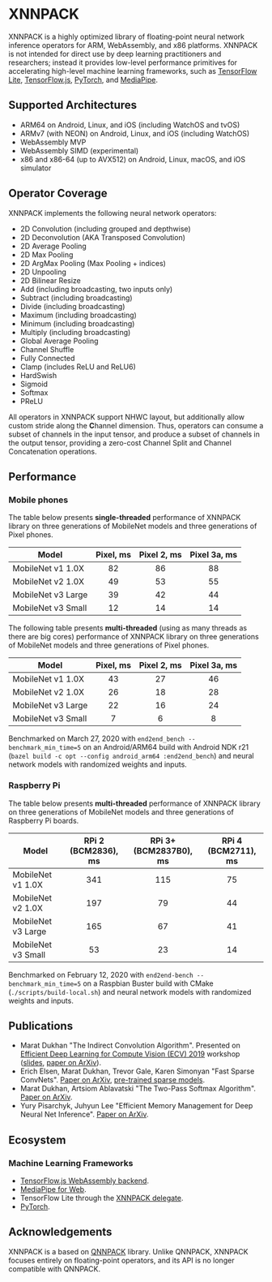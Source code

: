 # XNNPACK

XNNPACK is a highly optimized library of floating-point neural network inference operators for ARM, WebAssembly, and x86 platforms. XNNPACK is not intended for direct use by deep learning practitioners and researchers; instead it provides low-level performance primitives for accelerating high-level machine learning frameworks, such as [TensorFlow Lite](https://www.tensorflow.org/lite), [TensorFlow.js](https://www.tensorflow.org/js), [PyTorch](https://pytorch.org/), and [MediaPipe](https://mediapipe.dev).

## Supported Architectures

- ARM64 on Android, Linux, and iOS (including WatchOS and tvOS)
- ARMv7 (with NEON) on Android, Linux, and iOS (including WatchOS)
- WebAssembly MVP
- WebAssembly SIMD (experimental)
- x86 and x86-64 (up to AVX512) on Android, Linux, macOS, and iOS simulator

## Operator Coverage

XNNPACK implements the following neural network operators:

- 2D Convolution (including grouped and depthwise)
- 2D Deconvolution (AKA Transposed Convolution)
- 2D Average Pooling
- 2D Max Pooling
- 2D ArgMax Pooling (Max Pooling + indices)
- 2D Unpooling
- 2D Bilinear Resize
- Add (including broadcasting, two inputs only)
- Subtract (including broadcasting)
- Divide (including broadcasting)
- Maximum (including broadcasting)
- Minimum (including broadcasting)
- Multiply (including broadcasting)
- Global Average Pooling
- Channel Shuffle
- Fully Connected
- Clamp (includes ReLU and ReLU6)
- HardSwish
- Sigmoid
- Softmax
- PReLU

All operators in XNNPACK support NHWC layout, but additionally allow custom stride along the **C**hannel dimension. Thus, operators can consume a subset of channels in the input tensor, and produce a subset of channels in the output tensor, providing a zero-cost Channel Split and Channel Concatenation operations.

## Performance

### Mobile phones

The table below presents **single-threaded** performance of XNNPACK library on three generations of MobileNet models and three generations of Pixel phones.

| Model              | Pixel, ms | Pixel 2, ms | Pixel 3a, ms |
| ------------------ | :-------: | :---------: | :----------: |
| MobileNet v1 1.0X  |    82     |      86     |      88      |
| MobileNet v2 1.0X  |    49     |      53     |      55      |
| MobileNet v3 Large |    39     |      42     |      44      |
| MobileNet v3 Small |    12     |      14     |      14      |

The following table presents **multi-threaded** (using as many threads as there are big cores) performance of XNNPACK library on three generations of MobileNet models and three generations of Pixel phones.

| Model              | Pixel, ms | Pixel 2, ms | Pixel 3a, ms |
| ------------------ | :-------: | :---------: | :----------: |
| MobileNet v1 1.0X  |    43     |      27     |      46      |
| MobileNet v2 1.0X  |    26     |      18     |      28      |
| MobileNet v3 Large |    22     |      16     |      24      |
| MobileNet v3 Small |     7     |       6     |       8      |

Benchmarked on March 27, 2020 with `end2end_bench --benchmark_min_time=5` on an Android/ARM64 build with Android NDK r21 (`bazel build -c opt --config android_arm64 :end2end_bench`) and neural network models with randomized weights and inputs.

### Raspberry Pi

The table below presents **multi-threaded** performance of XNNPACK library on three generations of MobileNet models and three generations of Raspberry Pi boards.

| Model              | RPi 2 (BCM2836), ms | RPi 3+ (BCM2837B0), ms | RPi 4 (BCM2711), ms |
| ------------------ | :-----------------: | :--------------------: | :-----------------: |
| MobileNet v1 1.0X  |         341         |          115           |          75         |
| MobileNet v2 1.0X  |         197         |           79           |          44         |
| MobileNet v3 Large |         165         |           67           |          41         |
| MobileNet v3 Small |          53         |           23           |          14         |

Benchmarked on February 12, 2020 with `end2end-bench --benchmark_min_time=5` on a Raspbian Buster build with CMake (`./scripts/build-local.sh`) and neural network models with randomized weights and inputs.

## Publications

- Marat Dukhan "The Indirect Convolution Algorithm". Presented on [Efficient Deep Learning for Compute Vision (ECV) 2019](https://sites.google.com/corp/view/ecv2019/) workshop ([slides](https://drive.google.com/file/d/1ZayB3By5ZxxQIRtN7UDq_JvPg1IYd3Ac/view), [paper on ArXiv](https://arxiv.org/abs/1907.02129)).
- Erich Elsen, Marat Dukhan, Trevor Gale, Karen Simonyan "Fast Sparse ConvNets".
  [Paper on ArXiv](https://arxiv.org/abs/1911.09723), [pre-trained sparse
  models](https://github.com/google-research/google-research/tree/master/fastconvnets).
- Marat Dukhan, Artsiom Ablavatski "The Two-Pass Softmax Algorithm".
  [Paper on ArXiv](https://arxiv.org/abs/2001.04438).
- Yury Pisarchyk, Juhyun Lee "Efficient Memory Management for Deep Neural Net Inference".
  [Paper on ArXiv](https://arxiv.org/abs/2001.03288).

## Ecosystem

### Machine Learning Frameworks

- [TensorFlow.js WebAssembly backend](https://blog.tensorflow.org/2020/03/introducing-webassembly-backend-for-tensorflow-js.html).
- [MediaPipe for Web](https://developers.googleblog.com/2020/01/mediapipe-on-web.html).
- TensorFlow Lite through the [XNNPACK delegate](https://github.com/tensorflow/tensorflow/tree/master/tensorflow/lite/delegates/xnnpack).
- [PyTorch](https://github.com/pytorch/pytorch/tree/master/aten/src/ATen/native/xnnpack).

## Acknowledgements

XNNPACK is a based on [QNNPACK](https://github.com/pytorch/QNNPACK) library. Unlike QNNPACK, XNNPACK focuses entirely on floating-point operators, and its API is no longer compatible with QNNPACK.

